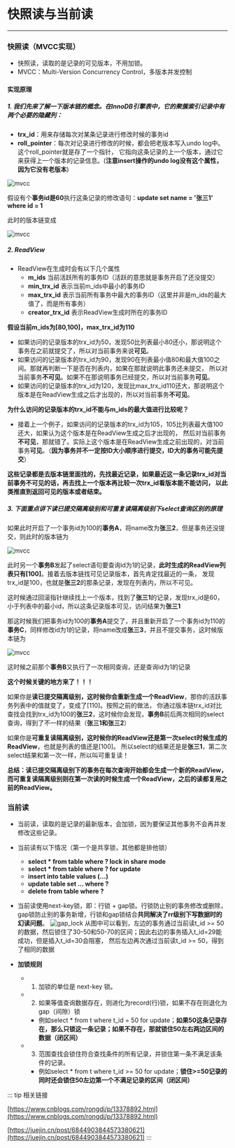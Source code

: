 # 快照读与当前读
---

### 快照读（MVCC实现）
* 快照读，读取的是记录的可见版本，不用加锁。
* MVCC：Multi-Version Concurrency Control，多版本并发控制
#### 实现原理
##### 1. 我们先来了解一下版本链的概念。在InnoDB引擎表中，它的聚簇索引记录中有两个必要的隐藏列：
* **trx_id**：用来存储每次对某条记录进行修改时候的事务id
* **roll_pointer**：每次对记录进行修改的时候，都会把老版本写入undo log中。这个roll_pointer就是存了一个指针，
它指向这条记录的上一个版本，通过它来获得上一个版本的记录信息。(**注意insert操作的undo log没有这个属性，因为它没有老版本**)

![mvcc](https://moto-1252807079.cos.ap-shanghai.myqcloud.com/program/mysql/mvcc1.png)

假设有个**事务id是60**执行这条记录的修改语句：**update set name = '张三1' where id = 1**

此时的版本链变成

![mvcc](https://moto-1252807079.cos.ap-shanghai.myqcloud.com/program/mysql/mvcc2.png)

##### 2. ReadView
* ReadView在生成时会有以下几个属性
  * **m_ids** 当前活跃所有的事务ID（活跃的意思就是事务开启了还没提交）
  * **min_trx_id** 表示当前m_ids中最小的事务ID
  * **max_trx_id** 表示当前所有事务中最大的事务ID（这里并非是m_ids的最大值了，而是所有事务）
  * **creator_trx_id** 表示ReadView生成时所在的事务ID

**假设当前m_ids为[80,100]，max_trx_id为110**

  * 如果访问的记录版本的trx_id为50，发现50比列表最小80还小，那说明这个事务在之前就提交了，所以对当前事务来说**可见**。
  * 如果访问的记录版本的trx_id为90，发现90在列表最小值80和最大值100之间。那就再判断一下是否在列表内，如果在那就说明此事务还未提交，
  所以对当前事务**不可见**。如果不在那说明事务已经提交，所以对当前事务**可见**。
  * 如果访问的记录版本的trx_id为120，发现比max_trx_id110还大，那说明这个版本是在ReadView生成之后才出现的，所以对当前事务**不可见**。
 
**为什么访问的记录版本的trx_id不能与m_ids的最大值进行比较呢？**
  * 接着上一个例子，如果访问的记录版本的trx_id为105，105比列表最大值100还大，如果认为这个版本是在ReadView生成之后才出现的，
  然后对当前事务**不可见**，那就错了。实际上这个版本是在ReadView生成之前出现的，对当前事务**可见**。（**因为事务并不一定按ID大小顺序进行提交，ID大的事务可能先提交**）
    
**这些记录都是去版本链里面找的，先找最近记录，如果最近这一条记录trx_id对当前事务不可见的话，再去找上一个版本再比较一次trx_id看版本能不能访问，
以此类推直到返回可见的版本或者结束。**

##### 3. 下面重点讲下读已提交隔离级别和可重复读隔离级别下select查询区别的原理
如果此时开启了一个事务id为100的**事务A**，将name改为**张三2**，但是事务还没提交，则此时的版本链为

![mvcc](https://moto-1252807079.cos.ap-shanghai.myqcloud.com/program/mysql/mvcc3.png)

此时另一个**事务B**发起了select语句要查询id为1的记录，**此时生成的ReadView列表只有[100]**。接着去版本链找可见记录版本，首先肯定找最近的一条，
发现trx_id是100，也就是**张三2**的那条记录，发现在列表内，所以不可见。

这时候通过回滚指针继续找上一个版本，找到了**张三1**的记录，发现trx_id是60，小于列表中的最小id，所以这条记录版本可见，访问结果为**张三1**

那这时候我们把事务id为100的**事务A**提交了，并且重新开启了一个事务id为110的**事务C**，同样修改id为1的记录，将name改成**张三3**，并且不提交事务，这时候版本链为

![mvcc](https://moto-1252807079.cos.ap-shanghai.myqcloud.com/program/mysql/mvcc4.png)

这时候之前那个**事务B**又执行了一次相同查询，还是查询id为1的记录

**这个时候关键的地方来了！！！**

如果你是**读已提交隔离级别，这时候你会重新生成一个ReadView**，那你的活跃事务列表中的值就变了，变成了[110]。按照之前的做法，
你通过版本链trx_id对比查找会找到trx_id为100的**张三2**，这时候你会发现，**事务B**前后两次相同的select查询，得到了不一样的结果（**张三1和张三2**）

如果你是**可重复读隔离级别，这时候你的ReadView还是第一次select时候生成的ReadView**，也就是列表的值还是[100]。
所以select的结果还是是**张三1**，第二次select结果和第一次一样，所以叫可重复读！

**总结：读已提交隔离级别下的事务在每次查询开始都会生成一个新的ReadView，而可重复读隔离级别则在第一次读的时候生成一个ReadView，之后的读都复用之前的ReadView。**

### 当前读
* 当前读，读取的是记录的最新版本，会加锁，因为要保证其他事务不会再并发修改这些记录。
* 当前读有以下情况（第一个是共享锁，其他都是排他锁）
  * **select * from table where ? lock in share mode**
  * **select * from table where ? for update**
  * **insert into table values (…)**
  * **update table set ... where ?**
  * **delete from table where ?**

* 当前读使用next-key锁，即：行锁 + gap锁。行锁防止别的事务修改或删除，gap锁防止别的事务新增，行锁和gap锁结合**共同解决了rr级别下写数据时的幻读问题**。
![gap_lock](https://moto-1252807079.cos.ap-shanghai.myqcloud.com/program/mysql/gap_lock.png)
从图中可以看到，左边的事务通过当前读t_id >= 50的数据，然后锁住了30-50和50-70的区间；因此右边的事务插入t_id=29能成功，但是插入t_id=30会阻塞，
然后左边再次通过当前读t_id >= 50，得到了相同的数据

* **加锁规则**
  * 1. 加锁的单位是 next-key 锁。 
  * 2. 如果等值查询数据存在，则进化为record(行)锁，如果不存在则退化为 gap（间隙）锁
    * 例如select * from t where t_id = 50 for update；**如果50这条记录存在，那么只锁这一条记录；如果不存在，那就锁住50左右两边区间的数据（闭区间）**
  * 3. 范围查找会锁住符合查找条件的所有记录，并锁住第一条不满足该条件的记录。
    * 例如select * from t where t_id >= 50 for update；**锁住>=50记录的同时还会锁住50左边第一个不满足记录的区间（闭区间）**
    
::: tip 相关链接

[https://www.cnblogs.com/rongdi/p/13378892.html](https://www.cnblogs.com/rongdi/p/13378892.html)

[https://juejin.cn/post/6844903844573380621](https://juejin.cn/post/6844903844573380621)
:::